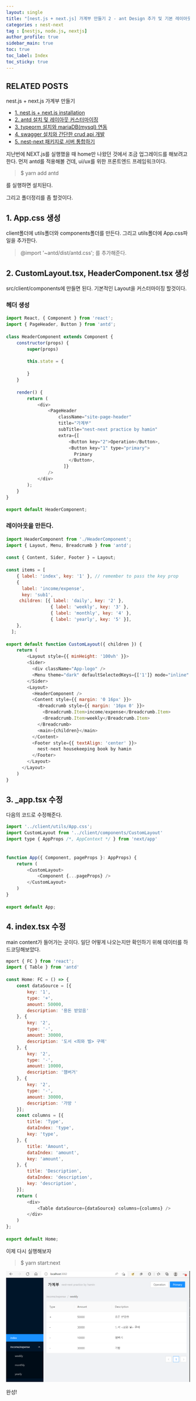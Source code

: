 ```yaml
---
layout: single
title: "[nest.js + next.js] 가계부 만들기 2 - ant Design 추가 및 기본 레이아웃"
categories : nest-next
tag : [nestjs, node.js, nextjs]
author_profile: true
sidebar_main: true
toc: true
toc_label: Index
toc_sticky: true
---
```

## RELATED POSTS  
nest.js + next.js 가계부 만들기                                            
- [1. nest.js + next.js installation](https://iamhmin.github.io/nest-next/housekeeping-book-1/) 
- [2. antd 설치 및 레이아웃 커스터마이징 ](https://iamhmin.github.io/nest-next/housekeeping-book-2/)       
- [3. typeorm 설치와 mariaDB(mysql) 연동 ](https://iamhmin.github.io/nest-next/housekeeping-book-3/) 
- [4. swagger 설치와 간단한 crud api 개발 ](https://iamhmin.github.io/nest-next/housekeeping-book-4/)  
- [5. nest-next 패키지로 서버 통합하기 ](https://iamhmin.github.io/nest-next/housekeeping-book-5/)     


지난번에 NEXT.js를 실행했을 때 home만 나왔던 것에서 조금 업그레이드를 해보려고 한다.
먼저 antd를 적용해볼 건데, ui/ux를 위한 프론트엔드 프레임워크이다.

>$ yarn add antd

를 실행하면 설치된다.

그리고 폴더정리를 좀 할것이다.

## 1. App.css 생성
client폴더에 utils폴더와 components폴더를 만든다. 그리고 utils폴더에 App.css파일을 추가한다. 

>@import '~antd/dist/antd.css';
를 추가해준다.

## 2. CustomLayout.tsx, HeaderComponent.tsx 생성
src/client/components에 만들면 된다. 기본적인 Layout을 커스터마이징 할것이다.

### 헤더 생성

``` javascript
import React, { Component } from 'react';
import { PageHeader, Button } from 'antd';

class HeaderComponent extends Component {
    constructor(props) {
        super(props)

        this.state = {

        }
    }
   
    render() {
        return (
            <div>
                <PageHeader
                    className="site-page-header"
                    title="가계부"
                    subTitle="nest-next practice by hamin"
                    extra={[
                        <Button key="2">Operation</Button>,
                        <Button key="1" type="primary">
                          Primary
                        </Button>,
                      ]}
                />
            </div>
        );
    }
}

export default HeaderComponent;
```

### 레이아웃을 만든다.
``` javascript
import HeaderComponent from './HeaderComponent';
import { Layout, Menu, Breadcrumb } from 'antd';

const { Content, Sider, Footer } = Layout;

const items = [
    { label: 'index', key: '1' }, // remember to pass the key prop
    {
      label: 'income/expense',
      key: 'sub1',
     children: [{ label: 'daily', key: '2' },
                 { label: 'weekly', key: '3' },
                 { label: 'monthly', key: '4' },
                 { label: 'yearly', key: '5' }],
    },
  ];

export default function CustomLayout({ children }) {
    return (
        <Layout style={{ minHeight: '100vh' }}>
        <Sider>
          <div className="App-logo" />
          <Menu theme="dark" defaultSelectedKeys={['1']} mode="inline" items={items}/>
        </Sider>
        <Layout>
          <HeaderComponent />
          <Content style={{ margin: '0 16px' }}>
            <Breadcrumb style={{ margin: '16px 0' }}>
              <Breadcrumb.Item>income/expense</Breadcrumb.Item>
              <Breadcrumb.Item>weekly</Breadcrumb.Item>
            </Breadcrumb>
            <main>{children}</main>
          </Content>
          <Footer style={{ textAlign: 'center' }}>
            nest-next housekeeping book by hamin
          </Footer>
        </Layout>
      </Layout>
    )
}
```

## 3. _app.tsx 수정
다음의 코드로 수정해준다.

``` javascript
import '../client/utils/App.css';
import CustomLayout from '../client/components/CustomLayout'
import type { AppProps /*, AppContext */ } from 'next/app'


function App({ Component, pageProps }: AppProps) {
    return (
        <CustomLayout>
            <Component {...pageProps} />
        </CustomLayout>
    )
}

export default App;

```


## 4. index.tsx 수정

main content가 들어가는 곳이다. 일단 어떻게 나오는지만 확인하기 위해 데이터를 하드코딩해보았다.

``` javascript
mport { FC } from 'react';
import { Table } from 'antd'

const Home: FC = () => {
    const dataSource = [{
        key: '1',
        type: '+',
        amount: 50000,
        description: '용돈 받았음'
    }, {
        key: '2',
        type: '-',
        amount: 30000,
        description: '도서 <죄와 벌> 구매'
    }, {
        key: '2',
        type: '-',
        amount: 10000,
        description: '햄버거'
    }, {
        key: '2',
        type: '-',
        amount: 30000,
        description: '가방 '
    }];
    const columns = [{
        title: 'Type',
        dataIndex: 'type',
        key: 'type',
    }, {
        title: 'Amount',
        dataIndex: 'amount',
        key: 'amount',
    }, {
        title: 'Description',
        dataIndex: 'description',
        key: 'description',
    }];
    return (
        <div>
            <Table dataSource={dataSource} columns={columns} />
        </div>
    )
};

export default Home;

```


이제 다시 실행해보자
>$ yarn start:next


![Alt text](/assets/images/20220526_152147289.png)

완성!
